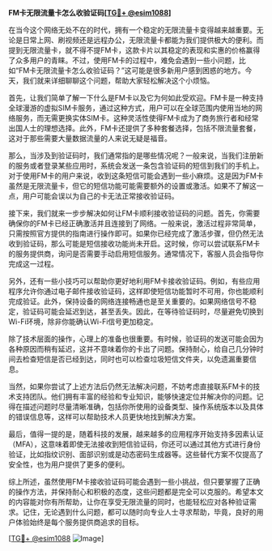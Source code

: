 **FM卡无限流量卡怎么收验证码[[TG💪+ @esim1088](https://t.me/s/esim1088)]**

在当今这个网络无处不在的时代，拥有一个稳定的无限流量卡变得越来越重要。无论是日常上网、刷视频还是远程办公，无限流量卡都能为我们提供极大的便利。而提到无限流量卡，就不得不提FM卡，这款卡片以其稳定的表现和实惠的价格赢得了众多用户的青睐。不过，使用FM卡的过程中，难免会遇到一些小问题，比如“FM卡无限流量卡怎么收验证码？”这可能是很多新用户感到困惑的地方。今天，我们就来详细聊聊这个问题，帮助大家轻松解决这个小烦恼。

首先，让我们简单了解一下什么是FM卡以及它为何如此受欢迎。FM卡是一种支持全球漫游的虚拟SIM卡服务，通过这种方式，用户可以在全球范围内使用当地的网络服务，而无需更换实体SIM卡。这种灵活性使得FM卡成为了商务旅行者和经常出国人士的理想选择。此外，FM卡还提供了多种套餐选择，包括不限流量套餐，这对于那些需要大量数据流量的人来说无疑是福音。

那么，当涉及到验证码时，我们通常指的是哪些情况呢？一般来说，当我们注册新的服务或者登录某些应用时，系统会发送一条包含验证码的短信到我们的手机上。对于使用FM卡的用户来说，收到这条短信可能会遇到一些小麻烦。这是因为FM卡虽然是无限流量卡，但它的短信功能可能需要额外的设置或激活。如果不了解这一点，用户可能会误以为自己的卡无法正常接收验证码。

接下来，我们就来一步步解决如何让FM卡顺利接收验证码的问题。首先，你需要确保你的FM卡已经正确激活并且连接到了网络。一般来说，激活过程非常简单，只需按照官方提供的指南进行操作即可。如果你已经完成了激活步骤，但仍然无法收到验证码，那么可能是短信接收功能尚未开启。这时候，你可以尝试联系FM卡的服务提供商，询问是否需要手动启用短信服务。通常情况下，客服人员会指导你完成这一过程。

另外，还有一些小技巧可以帮助你更好地利用FM卡接收验证码。例如，有些应用程序允许你通过电子邮件接收验证码，这样即使短信功能暂时不可用，你也能顺利完成验证。此外，保持设备的网络连接畅通也是至关重要的。如果网络信号不稳定，验证码可能会延迟到达，甚至丢失。因此，在等待验证码时，尽量避免切换到Wi-Fi环境，除非你能确认Wi-Fi信号更加稳定。

除了技术层面的操作，心理上的准备也很重要。有时候，验证码的发送可能会因为各种原因而稍有延迟，这并不意味着你的卡出了问题。保持耐心，给自己几分钟时间去检查短信是否已经到达，同时也可以检查垃圾短信文件夹，以免遗漏重要信息。

当然，如果你尝试了上述方法后仍然无法解决问题，不妨考虑直接联系FM卡的技术支持团队。他们拥有丰富的经验和专业知识，能够快速定位并解决你的问题。记得在描述问题时尽量清晰准确，包括你所使用的设备类型、操作系统版本以及具体的错误信息等，这样可以帮助技术人员更快地找到解决方案。

最后，值得一提的是，随着科技的发展，越来越多的应用程序开始支持多因素认证（MFA），这意味着即使无法接收到短信验证码，你还可以通过其他方式进行身份验证，比如指纹识别、面部识别或是动态密码生成器等。这些替代方案不仅提高了安全性，也为用户提供了更多的便利。

综上所述，虽然使用FM卡接收验证码可能会遇到一些小挑战，但只要掌握了正确的操作方法，并保持耐心和积极的态度，这些问题都是完全可以克服的。希望本文的内容能对你有所帮助，让你在享受无限流量的同时，也能轻松应对各种验证需求。记住，无论遇到什么问题，都可以随时向专业人士寻求帮助，毕竟，良好的用户体验始终是每个服务提供商追求的目标。

[[TG💪+ @esim1088](https://t.me/s/esim1088) ![Image](https://i.postimg.cc/4NQfJmqS/Snipaste-2025-05-13-00-14-12.png)]